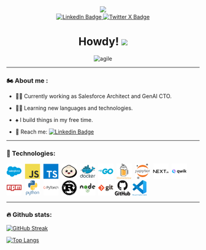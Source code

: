<div align="center">
  <img src="https://media.giphy.com/media/v1.Y2lkPTc5MGI3NjExZ2NtZGc5N2xybDJ5MDZ2bGV2bTBtenQ2MGwweWVqbmtuMjl3MXIydSZlcD12MV9pbnRlcm5hbF9naWZfYnlfaWQmY3Q9Zw/Dh5q0sShxgp13DwrvG/giphy.gif" width="250"/>
</div>

<div id="badges" align="center">
  <a href="https://www.linkedin.com/in/miguelgironp/" target="_blank">
    <img src="https://img.shields.io/badge/LinkedIn-blue?style=for-the-badge&logo=linkedin&logoColor=white" alt="LinkedIn Badge"/>
  </a>
  <a href="your-X-URL"  target="_blank">
    <img src="https://img.shields.io/badge/Twitter-black?style=for-the-badge&logo=x&logoColor=white" alt="Twitter X Badge"/>
  </a>
</div>

<h1 align="center">
  Howdy!
  <img src="https://media.giphy.com/media/hvRJCLFzcasrR4ia7z/giphy.gif" width="30px"/>
</h1>

<div align="center">
  <img src="https://media.giphy.com/media/v1.Y2lkPTc5MGI3NjExOXhkMmtmYWxnd2FobmlsMTF4dHZwcm42aHlwMTFhNno2NzQ2YTBqZSZlcD12MV9pbnRlcm5hbF9naWZfYnlfaWQmY3Q9Zw/NLHq5dOtUtOUEjOr7W/giphy.gif" width="300" alt="agile"/>
</div>

---

### :motorcycle: About me :

- :technologist: Currently working as Salesforce Architect and GenAI CTO.
  
- :student: Learning new languages and technologies.
  
- :spades: I build things in my free time.
  
- :email: Reach me: [![Linkedin Badge](https://img.shields.io/badge/Linkedin-blue?style=flat&logo=Linkedin&logoColor=white)](https://www.linkedin.com/in/miguelgironp/)

---

### :toolbox: Technologies:

<div>
  <img src="https://github.com/devicons/devicon/blob/master/icons/salesforce/salesforce-original.svg" title="Salesforce" alt="Salesforce" width="40" height="40"/>&nbsp;
  <img src="https://github.com/devicons/devicon/blob/master/icons/javascript/javascript-original.svg" title="JavaScript" alt="JavaScript" width="40" height="40"/>&nbsp;
  <img src="https://github.com/devicons/devicon/blob/master/icons/typescript/typescript-original.svg" title="TypeScript" alt="TypeScript" width="40" height="40"/>&nbsp;
  <img src="https://github.com/devicons/devicon/blob/master/icons/bun/bun-original.svg" title="Bunjs" alt="Bunjs" width="40" height="40"/>&nbsp;
  <img src="https://github.com/devicons/devicon/blob/master/icons/docker/docker-original-wordmark.svg" title="Docker" alt="Docker" width="40" height="40"/>&nbsp;
  <img src="https://github.com/devicons/devicon/blob/master/icons/go/go-original-wordmark.svg" title="Docker" alt="Docker" width="40" height="40"/>&nbsp;
  <img src="https://github.com/devicons/devicon/blob/master/icons/homebrew/homebrew-original-wordmark.svg" title="Homebrew" alt="Homebrew" width="40" height="40"/>&nbsp;
  <img src="https://github.com/devicons/devicon/blob/master/icons/jupyter/jupyter-original-wordmark.svg" title="Jupyter" alt="Jupyter" width="40" height="40"/>&nbsp;
  <img src="https://github.com/devicons/devicon/blob/master/icons/nextjs/nextjs-original-wordmark.svg" title="Nextjs" alt="Nextjs" width="40" height="40"/>&nbsp;
  <img src="https://github.com/devicons/devicon/blob/master/icons/qwik/qwik-original-wordmark.svg" title="Qwik" alt="Qwik" width="40" height="40"/>&nbsp;
  <img src="https://github.com/devicons/devicon/blob/master/icons/npm/npm-original-wordmark.svg" title="npm" alt="npm" width="40" height="40"/>&nbsp;
  <img src="https://github.com/devicons/devicon/blob/master/icons/python/python-original-wordmark.svg" title="Python" alt="Python" width="40" height="40"/>&nbsp;
  <img src="https://github.com/devicons/devicon/blob/master/icons/pytorch/pytorch-original-wordmark.svg" title="Pytorch" alt="Pytorch" width="40" height="40"/>&nbsp;
  <img src="https://github.com/devicons/devicon/blob/master/icons/rust/rust-original.svg" title="Rust" alt="Rust" width="40" height="40"/>&nbsp;
  <img src="https://github.com/devicons/devicon/blob/master/icons/nodejs/nodejs-original-wordmark.svg" title="NodeJS" alt="NodeJS" width="40" height="40"/>&nbsp;
  <img src="https://github.com/devicons/devicon/blob/master/icons/git/git-original-wordmark.svg" title="Git" alt="Git" width="40" height="40"/>
  <img src="https://github.com/devicons/devicon/blob/master/icons/github/github-original-wordmark.svg" title="Github" alt="Github" width="40" height="40"/>
  <img src="https://github.com/devicons/devicon/blob/master/icons/vscode/vscode-original-wordmark.svg" title="VScode" alt="VScode" width="40" height="40"/>&nbsp;
</div>

---

### :fire: Github stats:

[![GitHub Streak](https://github-readme-streak-stats.herokuapp.com?user=mgp87&theme=rose-pine&date_format=M%20j%5B%2C%20Y%5D&mode=weekly)](https://git.io/streak-stats)

[![Top Langs](https://github-readme-stats.vercel.app/api/top-langs/?username=your-github-username&layout=compact&theme=vision-friendly-dark)](https://github.com/anuraghazra/github-readme-stats)
